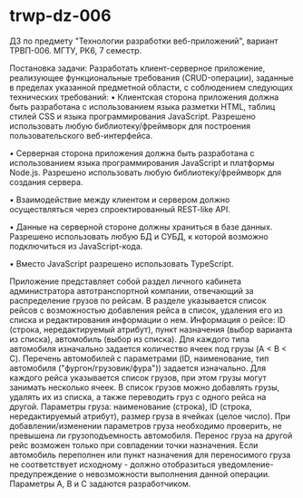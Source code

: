 # trwp-dz-006
ДЗ по предмету "Технологии разработки веб-приложений", вариант ТРВП-006.
МГТУ, РК6, 7 семестр.

Постановка задачи:
Разработать клиент-серверное приложение, реализующее функциональные требования (CRUD-операции), заданные в пределах указанной предметной области, с соблюдением следующих технических требований:
• Клиентская сторона приложения должна быть разработана с использованием языка разметки HTML, таблиц стилей CSS и языка программирования JavaScript. Разрешено использовать любую библиотеку/фреймворк для построения пользовательского веб-интерфейса.

• Серверная сторона приложения должна быть разработана с использованием языка программирования JavaScript и платформы Node.js. Разрешено использовать любую библиотеку/фреймворк для создания сервера. 

• Взаимодействие между клиентом и сервером должно осуществляться через спроектированный REST-like API.

• Данные на серверной стороне должны храниться в базе данных. Разрешено использовать любую БД и СУБД, к которой возможно подключиться из JavaScript-кода.

• Вместо JavaScript разрешено использовать TypeScript.


Приложение представляет собой раздел личного кабинета администратора
автотранспортной компании, отвечающий за распределение грузов по рейсам. В разделе
указывается список рейсов с возможностью добавления рейса в список, удаления его из
списка и редактирования информации о нем. Информация о рейсе: ID (строка,
нередактируемый атрибут), пункт назначения (выбор варианта из списка), автомобиль
(выбор из списка). Для каждого типа автомобиля изначально задается количество ячеек
под грузы (A < B < C). Перечень автомобилей с параметрами (ID, наименование, тип
автомобиля ("фургон/грузовик/фура")) задается изначально. Для каждого рейса
указывается список грузов, при этом грузы могут занимать несколько ячеек. В список
грузов можно добавлять грузы, удалять их из списка, а также переводить груз с одного
рейса на другой. Параметры груза: наименование (строка), ID (строка, нередактируемый
атрибут), размер груза в ячейках (целое число). При добавлении/изменении параметров
груза необходимо проверить, не превышена ли грузоподъемность автомобиля. Перенос
груза на другой рейс возможен только при совпадении точки назначения. Если
автомобиль переполнен или пункт назначения для переносимого груза не соответствует
исходному - должно отобразиться уведомление-предупреждение о невозможности
выполнения данной операции. Параметры A, B и C задаются разработчиком.


